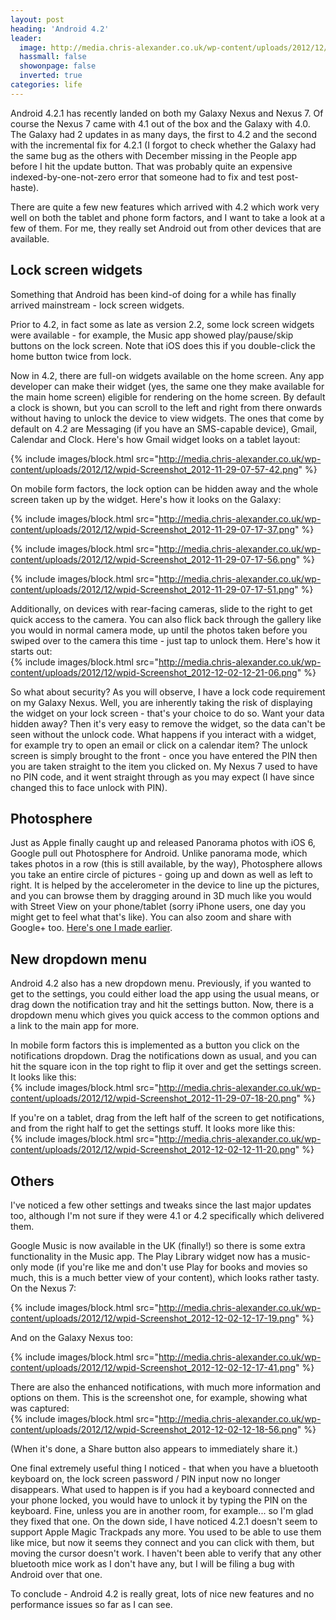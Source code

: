 ```yaml
---
layout: post
heading: 'Android 4.2'
leader:
  image: http://media.chris-alexander.co.uk/wp-content/uploads/2012/12/wpid-Screenshot_2012-12-02-12-17-19.png
  hassmall: false
  showonpage: false
  inverted: true
categories: life
---
```


Android 4.2.1 has recently landed on both my Galaxy Nexus and Nexus 7. Of course the Nexus 7 came with 4.1 out of the box and the Galaxy with 4.0. The Galaxy had 2 updates in as many days, the first to 4.2 and the second with the incremental fix for 4.2.1 (I forgot to check whether the Galaxy had the same bug as the others with December missing in the People app before I hit the update button. That was probably quite an expensive indexed-by-one-not-zero error that someone had to fix and test post-haste).

There are quite a few new features which arrived with 4.2 which work very well on both the tablet and phone form factors, and I want to take a look at a few of them. For me, they really set Android out from other devices that are available.

## Lock screen widgets

Something that Android has been kind-of doing for a while has finally arrived mainstream - lock screen widgets.

Prior to 4.2, in fact some as late as version 2.2, some lock screen widgets were available - for example, the Music app showed play/pause/skip buttons on the lock screen. Note that iOS does this if you double-click the home button twice from lock.

Now in 4.2, there are full-on widgets available on the home screen. Any app developer can make their widget (yes, the same one they make available for the main home screen) eligible for rendering on the home screen. By default a clock is shown, but you can scroll to the left and right from there onwards without having to unlock the device to view widgets. The ones that come by default on 4.2 are Messaging (if you have an SMS-capable device), Gmail, Calendar and Clock. Here's how Gmail widget looks on a tablet layout:

{% include images/block.html src="http://media.chris-alexander.co.uk/wp-content/uploads/2012/12/wpid-Screenshot_2012-11-29-07-57-42.png" %}

On mobile form factors, the lock option can be hidden away and the whole screen taken up by the widget. Here's how it looks on the Galaxy:

{% include images/block.html src="http://media.chris-alexander.co.uk/wp-content/uploads/2012/12/wpid-Screenshot_2012-11-29-07-17-37.png" %}

{% include images/block.html src="http://media.chris-alexander.co.uk/wp-content/uploads/2012/12/wpid-Screenshot_2012-11-29-07-17-56.png" %}

{% include images/block.html src="http://media.chris-alexander.co.uk/wp-content/uploads/2012/12/wpid-Screenshot_2012-11-29-07-17-51.png" %}

Additionally, on devices with rear-facing cameras, slide to the right to get quick access to the camera. You can also flick back through the gallery like you would in normal camera mode, up until the photos taken before you swiped over to the camera this time - just tap to unlock them. Here's how it starts out:<br> {% include images/block.html src="http://media.chris-alexander.co.uk/wp-content/uploads/2012/12/wpid-Screenshot_2012-12-02-12-21-06.png" %}

So what about security? As you will observe, I have a lock code requirement on my Galaxy Nexus. Well, you are inherently taking the risk of displaying the widget on your lock screen - that's your choice to do so. Want your data hidden away? Then it's very easy to remove the widget, so the data can't be seen without the unlock code. What happens if you interact with a widget, for example try to open an email or click on a calendar item? The unlock screen is simply brought to the front - once you have entered the PIN then you are taken straight to the item you clicked on. My Nexus 7 used to have no PIN code, and it went straight through as you may expect (I have since changed this to face unlock with PIN).

## Photosphere

Just as Apple finally caught up and released Panorama photos with iOS 6, Google pull out Photosphere for Android. Unlike panorama mode, which takes photos in a row (this is still available, by the way), Photosphere allows you take an entire circle of pictures - going up and down as well as left to right. It is helped by the accelerometer in the device to line up the pictures, and you can browse them by dragging around in 3D much like you would with Street View on your phone/tablet (sorry iPhone users, one day you might get to feel what that's like). You can also zoom and share with Google+ too. [Here's one I made earlier](https://plus.google.com/app/basic/stream/z13zzlmwenjlu1m1d22sxxwwcrvszfyj104?cbp=c2iwb34vm6bg&amp;spath=/app/basic/stream&amp;sparm=force%3D1%26partnerid%3Dt1%26source%3Dapppromo&amp;force=1&amp;partnerid=t1).

## New dropdown menu

Android 4.2 also has a new dropdown menu. Previously, if you wanted to get to the settings, you could either load the app using the usual means, or drag down the notification tray and hit the settings button. Now, there is a dropdown menu which gives you quick access to the common options and a link to the main app for more.

In mobile form factors this is implemented as a button you click on the notifications dropdown. Drag the notifications down as usual, and you can hit the square icon in the top right to flip it over and get the settings screen. It looks like this:<br> {% include images/block.html src="http://media.chris-alexander.co.uk/wp-content/uploads/2012/12/wpid-Screenshot_2012-11-29-07-18-20.png" %}

If you're on a tablet, drag from the left half of the screen to get notifications, and from the right half to get the settings stuff. It looks more like this:<br> {% include images/block.html src="http://media.chris-alexander.co.uk/wp-content/uploads/2012/12/wpid-Screenshot_2012-12-02-12-11-20.png" %}

## Others

I've noticed a few other settings and tweaks since the last major updates too, although I'm not sure if they were 4.1 or 4.2 specifically which delivered them.

Google Music is now available in the UK (finally!) so there is some extra functionality in the Music app. The Play Library widget now has a music-only mode (if you're like me and don't use Play for books and movies so much, this is a much better view of your content), which looks rather tasty. On the Nexus 7:

{% include images/block.html src="http://media.chris-alexander.co.uk/wp-content/uploads/2012/12/wpid-Screenshot_2012-12-02-12-17-19.png" %}

And on the Galaxy Nexus too:

{% include images/block.html src="http://media.chris-alexander.co.uk/wp-content/uploads/2012/12/wpid-Screenshot_2012-12-02-12-17-41.png" %}

There are also the enhanced notifications, with much more information and options on them. This is the screenshot one, for example, showing what was captured:<br> {% include images/block.html src="http://media.chris-alexander.co.uk/wp-content/uploads/2012/12/wpid-Screenshot_2012-12-02-12-18-56.png" %}

(When it's done, a Share button also appears to immediately share it.)

One final extremely useful thing I noticed - that when you have a bluetooth keyboard on, the lock screen password / PIN input now no longer disappears. What used to happen is if you had a keyboard connected and your phone locked, you would have to unlock it by typing the PIN on the keyboard. Fine, unless you are in another room, for example... so I'm glad they fixed that one. On the down side, I have noticed 4.2.1 doesn't seem to support Apple Magic Trackpads any more. You used to be able to use them like mice, but now it seems they connect and you can click with them, but moving the cursor doesn't work. I haven't been able to verify that any other bluetooth mice work as I don't have any, but I will be filing a bug with Android over that one.

To conclude - Android 4.2 is really great, lots of nice new features and no performance issues so far as I can see.
